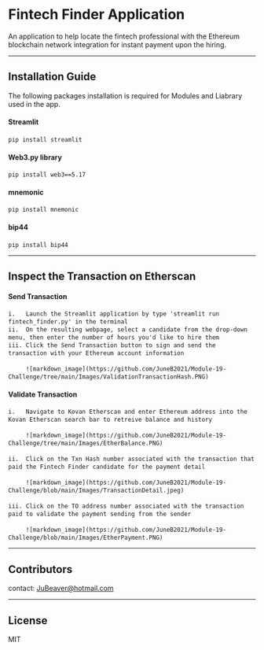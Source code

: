 # Fintech Finder Application

An application to help locate the fintech professional with the Ethereum blockchain network integration for instant payment upon the hiring.

---

## Installation Guide

The following packages installation is required for Modules and Liabrary used in the app.
    
   #### Streamlit
    pip install streamlit
    
   #### Web3.py library
    pip install web3==5.17
    
   #### mnemonic
    pip install mnemonic
    
   #### bip44
    pip install bip44

---

## Inspect the Transaction on Etherscan

   #### Send Transaction
    i.   Launch the Streamlit application by type 'streamlit run fintech_finder.py' in the terminal
    ii.  On the resulting webpage, select a candidate from the drop-down menu, then enter the number of hours you'd like to hire them
    iii. Click the Send Transaction button to sign and send the transaction with your Ethereum account information
    
         ![markdown_image](https://github.com/JuneB2021/Module-19-Challenge/tree/main/Images/ValidationTransactionHash.PNG)
    
   #### Validate Transaction 
    i.   Navigate to Kovan Etherscan and enter Ethereum address into the Kovan Etherscan search bar to retreive balance and history

         ![markdown_image](https://github.com/JuneB2021/Module-19-Challenge/tree/main/Images/EtherBalance.PNG)
         
    ii.  Click on the Txn Hash number associated with the transaction that paid the Fintech Finder candidate for the payment detail

         ![markdown_image](https://github.com/JuneB2021/Module-19-Challenge/blob/main/Images/TransactionDetail.jpeg)
         
    iii. Click on the TO address number associated with the transaction paid to validate the payment sending from the sender

         ![markdown_image](https://github.com/JuneB2021/Module-19-Challenge/blob/main/Images/EtherPayment.PNG)

---

## Contributors

contact: JuBeaver@hotmail.com

---

## License

MIT
